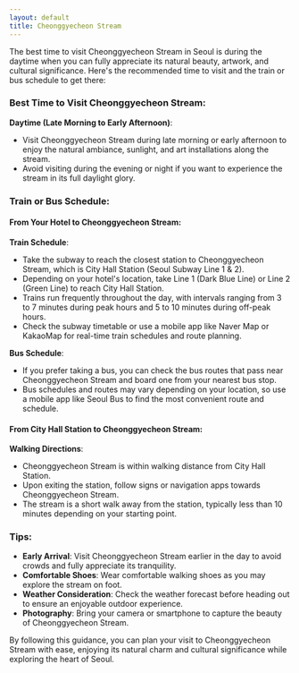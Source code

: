 ```yaml
---
layout: default
title: Cheonggyecheon Stream
---
```

The best time to visit Cheonggyecheon Stream in Seoul is during the daytime when you can fully appreciate its natural beauty, artwork, and cultural significance. Here's the recommended time to visit and the train or bus schedule to get there:

### Best Time to Visit Cheonggyecheon Stream:

**Daytime (Late Morning to Early Afternoon)**:
- Visit Cheonggyecheon Stream during late morning or early afternoon to enjoy the natural ambiance, sunlight, and art installations along the stream.
- Avoid visiting during the evening or night if you want to experience the stream in its full daylight glory.

### Train or Bus Schedule:

#### From Your Hotel to Cheonggyecheon Stream:

**Train Schedule**:
- Take the subway to reach the closest station to Cheonggyecheon Stream, which is City Hall Station (Seoul Subway Line 1 & 2).
- Depending on your hotel's location, take Line 1 (Dark Blue Line) or Line 2 (Green Line) to reach City Hall Station.
- Trains run frequently throughout the day, with intervals ranging from 3 to 7 minutes during peak hours and 5 to 10 minutes during off-peak hours.
- Check the subway timetable or use a mobile app like Naver Map or KakaoMap for real-time train schedules and route planning.

**Bus Schedule**:
- If you prefer taking a bus, you can check the bus routes that pass near Cheonggyecheon Stream and board one from your nearest bus stop.
- Bus schedules and routes may vary depending on your location, so use a mobile app like Seoul Bus to find the most convenient route and schedule.

#### From City Hall Station to Cheonggyecheon Stream:

**Walking Directions**:
- Cheonggyecheon Stream is within walking distance from City Hall Station.
- Upon exiting the station, follow signs or navigation apps towards Cheonggyecheon Stream.
- The stream is a short walk away from the station, typically less than 10 minutes depending on your starting point.

### Tips:

- **Early Arrival**: Visit Cheonggyecheon Stream earlier in the day to avoid crowds and fully appreciate its tranquility.
- **Comfortable Shoes**: Wear comfortable walking shoes as you may explore the stream on foot.
- **Weather Consideration**: Check the weather forecast before heading out to ensure an enjoyable outdoor experience.
- **Photography**: Bring your camera or smartphone to capture the beauty of Cheonggyecheon Stream.

By following this guidance, you can plan your visit to Cheonggyecheon Stream with ease, enjoying its natural charm and cultural significance while exploring the heart of Seoul.
